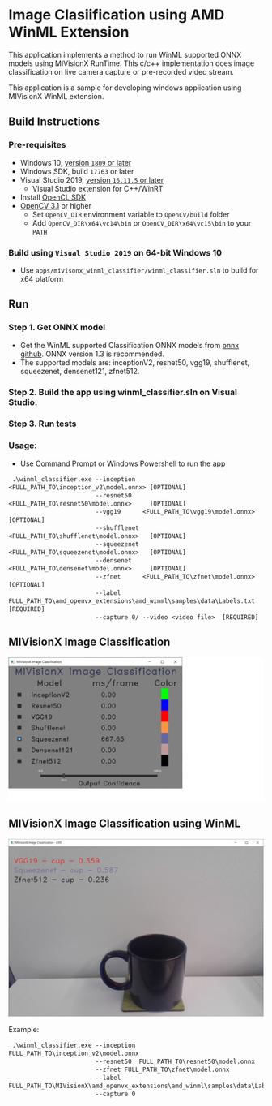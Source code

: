 # Image Clasiification using AMD WinML Extension

This application implements a method to run WinML supported ONNX models using MIVisionX RunTime. This c/c++ implementation does image classification on live camera capture or pre-recorded video stream.

This application is a sample for developing windows application using MIVisionX WinML extension.

## Build Instructions

### Pre-requisites

* Windows 10, [version `1809` or later](https://www.microsoft.com/software-download/windows10)
* Windows SDK, build `17763` or later
* Visual Studio 2019, [version `16.11.5` or later](https://developer.microsoft.com/en-us/windows/downloads)
    - Visual Studio extension for C++/WinRT
* Install [OpenCL SDK](https://github.com/GPUOpen-LibrariesAndSDKs/OCL-SDK/releases/tag/1.0)
* [OpenCV 3.1](https://github.com/opencv/opencv/releases) or higher
  + Set `OpenCV_DIR` environment variable to `OpenCV/build` folder
  + Add `OpenCV_DIR\x64\vc14\bin` or `OpenCV_DIR\x64\vc15\bin` to your `PATH`

### Build using `Visual Studio 2019` on 64-bit Windows 10

* Use `apps/mivisonx_winml_classifier/winml_classifier.sln` to build for x64 platform

## Run

### Step 1. Get ONNX model

* Get the WinML supported Classification ONNX models from [onnx github](https://github.com/onnx/models). ONNX version 1.3 is recommended.
* The supported models are: inceptionV2, resnet50, vgg19, shufflenet, squeezenet, densenet121, zfnet512. 

### Step 2. Build the app using winml_classifier.sln on Visual Studio.

### Step 3. Run tests

### Usage:

* Use Command Prompt or Windows Powershell to run the app

``` 
 .\winml_classifier.exe --inception  <FULL_PATH_TO\inception_v2\model.onnx> [OPTIONAL]  
                        --resnet50   <FULL_PATH_TO\resnet50\model.onnx>     [OPTIONAL] 
                        --vgg19      <FULL_PATH_TO\vgg19\model.onnx>        [OPTIONAL] 
                        --shufflenet <FULL_PATH_TO\shufflenet\model.onnx>   [OPTIONAL] 
                        --squeezenet <FULL_PATH_TO\squeezenet\model.onnx>   [OPTIONAL] 
                        --densenet   <FULL_PATH_TO\densenet\model.onnx>     [OPTIONAL] 
                        --zfnet      <FULL_PATH_TO\zfnet\model.onnx>        [OPTIONAL] 
                        --label FULL_PATH_TO\amd_openvx_extensions\amd_winml\samples\data\Labels.txt [REQUIRED]
                        --capture 0/ --video <video file>  [REQUIRED]
```

## MIVisionX Image Classification

![MIVisionX Image Classification](images/MIVisionX-ImageClassification.png)

## MIVisionX Image Classification using WinML

![MIVisionX Image Classification using WinML](images/MIVisionX-ImageClassification-WinML.png)

Example:

``` 
 .\winml_classifier.exe --inception FULL_PATH_TO\inception_v2\model.onnx
                        --resnet50  FULL_PATH_TO\resnet50\model.onnx 
                        --zfnet FULL_PATH_TO\zfnet\model.onnx 
                        --label FULL_PATH_TO\MIVisionX\amd_openvx_extensions\amd_winml\samples\data\Labels.txt
                        --capture 0
 ```
